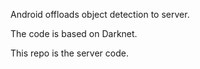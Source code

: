 Android offloads object detection to server.

The code is based on Darknet.

This repo is the server code.

